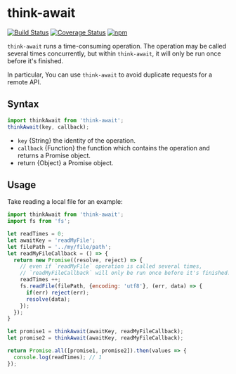 # think-await
[![Build Status](https://img.shields.io/travis/thinkjs/think-await/master.svg?style=flat-square)](https://travis-ci.org/thinkjs/think-await)
[![Coverage Status](https://img.shields.io/coveralls/thinkjs/think-await/master.svg?style=flat-square)](https://coveralls.io/github/thinkjs/think-await?branch=master)
[![npm](https://img.shields.io/npm/v/think-await.svg?colorB=brightgreen&style=flat-square)](https://www.npmjs.com/package/think-await)

`think-await` runs a time-consuming operation. The operation may be called several times concurrently, but within `think-await`, it will only be run once before it's finished.

In particular, You can use `think-await` to avoid duplicate requests for a remote API.

## Syntax

```js
import thinkAwait from 'think-await';
thinkAwait(key, callback);
```

- `key` {String} the identity of the operation.
- `callback` {Function} the function which contains the operation and returns a Promise object.
- return {Object} a Promise object.

## Usage

Take reading a local file for an example:

```js
import thinkAwait from 'think-await';
import fs from 'fs';

let readTimes = 0;
let awaitKey = 'readMyFile';
let filePath = '../my/file/path';
let readMyFileCallback = () => {
  return new Promise((resolve, reject) => {
    // even if `readMyFile` operation is called several times,
    // `readMyFileCallback` will only be run once before it's finished.
    readTimes ++;
    fs.readFile(filePath, {encoding: 'utf8'}, (err, data) => {
      if(err) reject(err);
      resolve(data);
    });
  });
}

let promise1 = thinkAwait(awaitKey, readMyFileCallback);
let promise2 = thinkAwait(awaitKey, readMyFileCallback);

return Promise.all([promise1, promise2]).then(values => {
  console.log(readTimes); // 1
});
```
